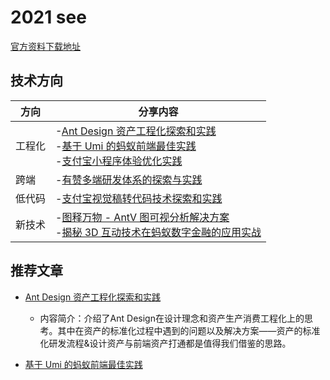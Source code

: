 # 2021 see
[官方资料下载地址](https://www.yuque.com/seeconf/2021/ovdpwp)

## 技术方向
| 方向 | 分享内容 |
|----|----|
|  工程化  | -[Ant Design 资产工程化探索和实践](https://www.yuque.com/seeconf/2021/ovdpwp#KnbWy) <br> -[基于 Umi 的蚂蚁前端最佳实践](https://www.yuque.com/seeconf/2021/ovdpwp#m5vEI)<br>  -[支付宝小程序体验优化实践](https://www.yuque.com/seeconf/2021/ovdpwp#yyyro)|
|跨端|-[有赞多端研发体系的探索与实践](https://www.yuque.com/seeconf/2021/ovdpwp#JLVto)|
|低代码|-[支付宝视觉稿转代码技术探索和实践](https://www.yuque.com/seeconf/2021/ovdpwp#QG6UQ) |
|新技术|-[图释万物 - AntV 图可视分析解决方案](https://www.yuque.com/seeconf/2021/ovdpwp#mle10)<br> -[揭秘 3D 互动技术在蚂蚁数字金融的应用实战](https://www.yuque.com/seeconf/2021/ovdpwp#3zT0H)|



## 推荐文章
- [Ant Design 资产工程化探索和实践](https://www.yuque.com/seeconf/2021/ovdpwp#KnbWy)
  - 内容简介：介绍了Ant Design在设计理念和资产生产消费工程化上的思考。其中在资产的标准化过程中遇到的问题以及解决方案——资产的标准化研发流程&设计资产与前端资产打通都是值得我们借鉴的思路。

- [基于 Umi 的蚂蚁前端最佳实践](https://www.yuque.com/seeconf/2021/ovdpwp#m5vEI)


